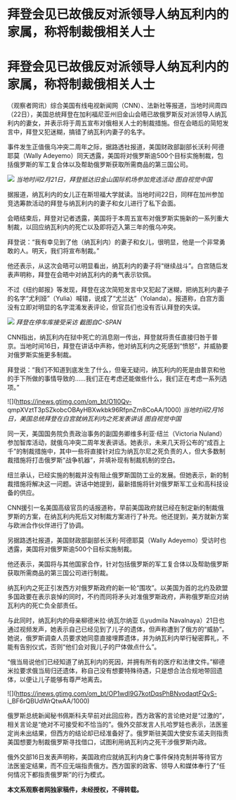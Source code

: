 # 拜登会见已故俄反对派领导人纳瓦利内的家属，称将制裁俄相关人士

# 拜登会见已故俄反对派领导人纳瓦利内的家属，称将制裁俄相关人士

（观察者网讯）综合美国有线电视新闻网（CNN）、法新社等报道，当地时间周四（22日），美国总统拜登在加利福尼亚州旧金山会晤已故俄罗斯反对派领导人纳瓦利内的妻女，并表示将于周五宣布对俄相关人士的制裁措施。但在会晤后的简短发言中，拜登又犯迷糊，搞错了纳瓦利内妻子的名字。

事件发生正值俄乌冲突二周年之际，据路透社报道，美国财政部副部长沃利·阿德耶莫（Wally
Adeyemo）同天透露，美国将对俄罗斯逾500个目标实施制裁，包括俄罗斯的军工复合体以及帮助俄罗斯获取所需商品的第三国公司。

![](https://inews.gtimg.com/om_bt/OAywyzX6cj75zqEwKKsl6W_NdHJ2etRsCZQy9fRFHCqiAAA/1000)
_当地时间2月21日，拜登抵达旧金山国际机场参加竞选活动 图自视觉中国_

据报道，纳瓦利内的女儿正在斯坦福大学就读。当地时间22日，同样在加州参加竞选筹款活动的拜登与纳瓦利内的妻子和女儿进行了私下会面。

会晤结束后，拜登对记者透露，美国将于本周五宣布对俄罗斯实施新的一系列重大制裁，以回应纳瓦利内的死亡以及即将迈入第三年的俄乌冲突。

拜登说：“我有幸见到了他（纳瓦利内）的妻子和女儿，很明显，他是一个非常勇敢的人。明天，我们将宣布制裁。”

他还表示，从这次会晤可以明显看出，纳瓦利内的妻子将“继续战斗”。白宫随后发表声明称，拜登在会晤中对纳瓦利内的勇气表示钦佩。

不过《纽约邮报》等发现，拜登在这次简短发言中又犯起了迷糊，把纳瓦利内妻子的名字“尤利娅”（Yulia）喊错，说成了“尤兰达”（Yolanda）。报道称，白宫方面没有立即对明显的名字混淆发表评论，但官员们也没有否认拜登的失误。

![](https://inews.gtimg.com/om_bt/OYz5qTBViy28nvpRmXt6KpKSi2_r3zoDUiqV6oMLLLFgUAA/1000)
_拜登在停车库接受采访 截图自C-SPAN_

CNN指出，纳瓦利内在狱中死亡的消息刚一传出，拜登就将责任直接归咎于普京。当地时间16日，拜登在讲话中声称，他对纳瓦利内之死感到“愤怒”，并威胁要对俄罗斯实施更多制裁。

拜登说：“我们不知道到底发生了什么，但毫无疑问，纳瓦利内的死是由普京和他的手下所做的事情导致的……我们正在考虑还能做些什么，我们正在考虑一系列选项。”

![](https://inews.gtimg.com/om_bt/O1l0Qv-
qmpXVztT3pSZkobcOBAyHBXwkbk96RfpnZm8CoAA/1000) _当地时间2月16日，美国总统拜登在白宫就纳瓦利内之死发表讲话
图自视觉中国_

同一天，美国国务院负责政治事务的副国务卿维多利亚·纽兰（Victoria
Nuland）参加智库活动，就俄乌冲突二周年发表讲话。她表示，未来几天将公布的“成百上千”的制裁措施中，其中一些将直接针对应为纳瓦尔尼之死负责的人，但大多数制裁措施将打击俄罗斯“战争机器”，并填补现有制裁机制的空白。

纽兰承认，已经实施的制裁并没有阻止俄罗斯国防工业的发展。但她表示，新的制裁措施将解决这一问题。讲话中她提到，最新措施将针对俄罗斯军工业和高科技设备的供应。

CNN援引一名美国高级官员的话报道称，早前美国政府就已经在制定新的制裁俄罗斯的方案，在纳瓦利内死后又对制裁方案进行了补充。他还提到，美方就新方案与欧洲合作伙伴进行了协调。

另据路透社报道，美国财政部副部长沃利·阿德耶莫（Wally Adeyemo）受访时也透露，美国将对俄罗斯逾500个目标实施制裁。

他还表示，美国将与其他国家合作，针对包括俄罗斯的军工复合体以及帮助俄罗斯获取所需商品的第三国公司进行制裁。

纳瓦利内之死正引发西方对俄罗斯政府的新一轮“围攻”。以美国为首的北约及欧盟多国政要在表示哀悼的同时，不约而同将矛头对准俄罗斯政府，声称俄罗斯应对纳瓦利内的死亡负全部责任。

与此同时，纳瓦利内的母亲柳德米拉·纳瓦尔纳亚 (Lyudmila
Navalnaya）21日也通过视频发声，她表示自己已经见到了儿子的遗体，但声称遭到了俄方的“威胁”。她说，俄罗斯调查人员要求她同意直接埋葬遗体，并为纳瓦利内举行秘密葬礼，不能有告别仪式，否则“他们会对我儿子的尸体做点什么”。

“俄当局说他们已经知道了纳瓦利内的死因，并拥有所有的医疗和法律文件。”柳德米拉要求俄当局归还遗体，称自己没有想要特殊待遇，只是想合法合规地带回遗体，以便让儿子能够有尊严地离去。

![](https://inews.gtimg.com/om_bt/OP1wdI9G7kotDqsPhBNvodaqtFQvS-
i_BF6rQBUdWrQtwAA/1000)

俄罗斯总统新闻秘书佩斯科夫早前对此回应称，西方政客的言论绝对是“过激的”，相关言论是“绝对不可接受和不恰当的”。俄外交部发言人扎哈罗娃也表示，法医鉴定尚未出结果，但西方的结论却已经准备好了。俄罗斯驻美国大使安东诺夫则指责美国想要为制裁俄罗斯寻找借口，试图利用纳瓦利内之死干涉俄罗斯内政。

俄外交部16日发表声明称，美国政府应就纳瓦利内身亡事件保持克制并等待官方法医鉴定结果，而不应无端指责俄方。西方国家的政客、领导人和媒体奉行了“任何情况下都指责俄罗斯”的行为模式。

**本文系观察者网独家稿件，未经授权，不得转载。**

